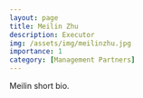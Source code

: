 ```yaml
---
layout: page
title: Meilin Zhu
description: Executor
img: /assets/img/meilinzhu.jpg
importance: 1
category: [Management Partners]
---
```


Meilin short bio.